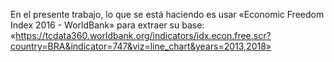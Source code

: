 




En el presente trabajo, lo que se está haciendo es usar «Economic Freedom Index 2016 - WorldBank» para extraer su base: «https://tcdata360.worldbank.org/indicators/idx.econ.free.scr?country=BRA&indicator=747&viz=line_chart&years=2013,2018»
